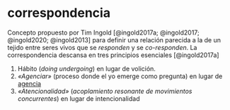 # correspondencia

Concepto propuesto por Tim Ingold [@ingold2017a; @ingold2017; @ingold2020; @ingold2013] para definir una relación parecida a la de un tejido entre seres vivos que se *responden* y se *co-responden*. La correspondencia descansa en tres principios esenciales [@ingold2017a]

1. Hábito (*doing undergoing*) en lugar de volición.
1. *«Agenciar»* (proceso donde el yo emerge como pregunta) en lugar de [agencia](agencia.md)
1. *«Atencionalidad»* (*acoplamiento resonante de movimientos concurrentes*) en lugar de intencionalidad
